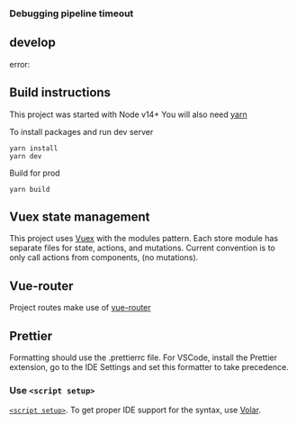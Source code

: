 ### Debugging pipeline timeout
## develop
error: 


## Build instructions

This project was started with Node v14+
You will also need [yarn](https://yarnpkg.com/getting-started/install)

To install packages and run dev server
```
yarn install
yarn dev
```

Build for prod
```
yarn build
```

## Vuex state management
This project uses [Vuex](https://next.vuex.vuejs.org/) with the modules pattern.
Each store module has separate files for state, actions, and mutations.
Current convention is to only call actions from components, (no mutations).

## Vue-router
Project routes make use of [vue-router](https://next.router.vuejs.org/guide/)


## Prettier
Formatting should use the .prettierrc file. For VSCode, install the Prettier extension, go to the IDE Settings and set this formatter to take precedence.

### Use `<script setup>`

[`<script setup>`](https://github.com/vuejs/rfcs/pull/227). To get proper IDE support for the syntax, use [Volar](https://marketplace.visualstudio.com/items?itemName=johnsoncodehk.volar).
